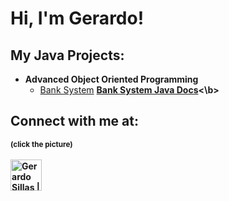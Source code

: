 <h1>Hi, I'm Gerardo! </h1>

<h2>My Java Projects:</h2>

- <b>Advanced Object Oriented Programming </b>
  - [Bank System](https://github.com/Gerardos0/Bank-System.git)
    <b>[Bank System Java Docs](https://gerardos0.github.io/Bank-System/)<\b>



<h2> Connect with me at:</h2>
<small><b>(click the picture)</b></small><br><br>

<a href="https://www.linkedin.com/in/gerardo-sillas-1aa546291/" target="_blank" rel="noopener noreferrer">
  <img src="https://upload.wikimedia.org/wikipedia/commons/c/ca/LinkedIn_logo_initials.png" alt="Gerardo Sillas | LinkedIn" width="50" style="vertical-align: middle;"/>
</a>







